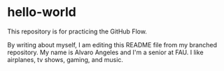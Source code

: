 # hello-world
This repository is for practicing the GitHub Flow.

By writing about myself, I am editing this README file from my branched repository.
My name is Alvaro Angeles and I'm a senior at FAU.
I like airplanes, tv shows, gaming, and music.
